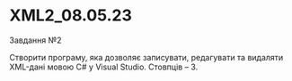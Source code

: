 # XML2_08.05.23
Завдання №2

Створити програму, яка дозволяє записувати, редагувати та видаляти
XML-дані мовою C# у Visual Studio. Стовпців – 3.
